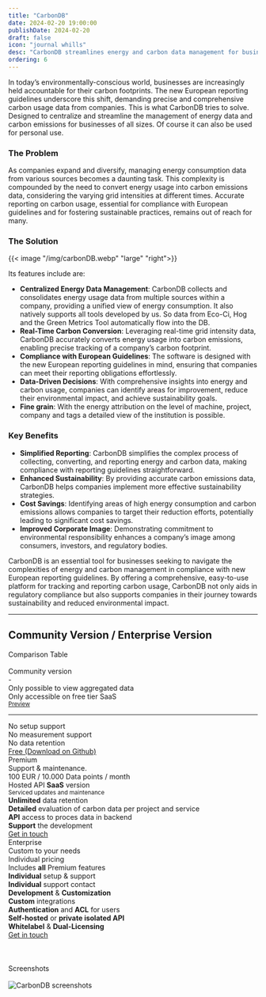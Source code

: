 ```yaml
---
title: "CarbonDB"
date: 2024-02-20 19:00:00
publishDate: 2024-02-20
draft: false
icon: "journal whills"
desc: "CarbonDB streamlines energy and carbon data management for businesses, aiding compliance with European guidelines and promoting sustainability. It offers centralized data handling, real-time carbon conversion, and supports informed sustainability strategies."
ordering: 6
---
```


In today’s environmentally-conscious world, businesses are increasingly held accountable for their carbon footprints. The new European reporting guidelines underscore this shift, demanding precise and comprehensive carbon usage data from companies. This is what CarbonDB tries to solve. Designed to centralize and streamline the management of energy data and carbon emissions for businesses of all sizes. Of course it can also be used for personal use.

### The Problem

As companies expand and diversify, managing energy consumption data from various sources becomes a daunting task. This complexity is compounded by the need to convert energy usage into carbon emissions data, considering the varying grid intensities at different times. Accurate reporting on carbon usage, essential for compliance with European guidelines and for fostering sustainable practices, remains out of reach for many.

### The Solution

{{< image "/img/carbonDB.webp" "large" "right">}}

Its features include are:

- **Centralized Energy Data Management**: CarbonDB collects and consolidates energy usage data from multiple sources within a company, providing a unified view of energy consumption. It also natively supports all tools developed by us. So data from Eco-Ci, Hog and the Green Metrics Tool automatically flow into the DB.
- **Real-Time Carbon Conversion**: Leveraging real-time grid intensity data, CarbonDB accurately converts energy usage into carbon emissions, enabling precise tracking of a company’s carbon footprint.
- **Compliance with European Guidelines**: The software is designed with the new European reporting guidelines in mind, ensuring that companies can meet their reporting obligations effortlessly.
- **Data-Driven Decisions**: With comprehensive insights into energy and carbon usage, companies can identify areas for improvement, reduce their environmental impact, and achieve sustainability goals.
- **Fine grain**: With the energy attribution on the level of machine, project, company and tags a detailed view of the institution is possible.

### Key Benefits

- **Simplified Reporting**: CarbonDB simplifies the complex process of collecting, converting, and reporting energy and carbon data, making compliance with reporting guidelines straightforward.
- **Enhanced Sustainability**: By providing accurate carbon emissions data, CarbonDB helps companies implement more effective sustainability strategies.
- **Cost Savings**: Identifying areas of high energy consumption and carbon emissions allows companies to target their reduction efforts, potentially leading to significant cost savings.
- **Improved Corporate Image**: Demonstrating commitment to environmental responsibility enhances a company’s image among consumers, investors, and regulatory bodies.

CarbonDB is an essential tool for businesses seeking to navigate the complexities of energy and carbon management in compliance with new European reporting guidelines. By offering a comprehensive, easy-to-use platform for tracking and reporting carbon usage, CarbonDB not only aids in regulatory compliance but also supports companies in their journey towards sustainability and reduced environmental impact.


---

## Community Version / Enterprise Version

<div class="ui horizontal divider header"><i class="tag icon"></i>Comparison Table</div>
<br>
<div class="ui three column stackable grid">
    <div class="ui column">
    <div class="ui fluid card">
        <div class="content">
            <div class="header center aligned">Community version</div>
            <div class="ui divider horizontal">-</div>
            <div class="ui list">
                <div class="item"><i class="icon checkmark"></i> <div class="content">
                    Only possible to view aggregated data
                </div></div>
                <div class="item"><i class="icon checkmark"></i> <div class="content">
                    Only accessible on free tier SaaS
                    <br><small><a href="https://metrics.green-coding.io/carbondb.html">Preview</a></small>                                        
                </div></div>
                <hr>
                <div class="item"><i class="icon times"></i> <div class="content">
                    No setup support
                </div></div>
                <div class="item"><i class="icon times"></i> <div class="content">
                    No measurement support
                </div></div>
                <div class="item"><i class="icon times"></i> <div class="content">
                    No data retention
                </div></div>
            </div>
        </div>
        <div class="extra content">
            <a class="ui button fluid grey" href='https://github.com/green-coding-solutions/green-metrics-tool'>Free (Download on Github)</a>
        </div>
    </div>
    </div>
    <div class="ui column">
    <div class="ui card fluid raised">
        <div class="content">
            <div class="header center aligned">Premium</div>
            <div class="meta center aligned">Support & maintenance.</div>
            <div class="ui divider horizontal">100 EUR / 10.000 Data points / month</div>
            <div class="ui list">
                <div class="item"><i class="icon checkmark blue"></i> <div class="content">
                    Hosted API <b>SaaS</b> version
                    <br><small>Serviced updates and maintenance</small>
                </div></div>
                <div class="item"><i class="icon checkmark blue"></i> <div class="content">
                    <b>Unlimited</b> data retention
                </div></div>
                <div class="item"><i class="icon checkmark blue"></i> <div class="content">
                    <b>Detailed</b> evaluation of carbon data per project and service
                </div></div>
                <div class="item"><i class="icon checkmark blue"></i> <div class="content">
                    <b>API</b> access to proces data in backend
                </div></div>
                <div class="item"><i class="icon checkmark blue"></i> <div class="content">
                    <b>Support</b> the development
                </div></div>
            </div>
        </div>
        <div class="extra content">
            <a class="ui button fluid blue" href="mailto:info@green-coding.io">Get in touch</a>
        </div>
    </div>
    </div>
    <div class="ui column">
    <div class="ui fluid card">
        <div class="content">
            <span class="ui label left corner blue">
                <i class="icon plus"></i>
            </span>
            <div class="header center aligned">Enterprise</div>
            <div class="meta center aligned">Custom to your needs</div>
            <div class="ui divider horizontal">Individual pricing</div>
            <div class="ui list">
                <div class="item"><i class="icon checkmark blue"></i> <div class="content">
                    Includes <b>all</b> Premium features
                </div></div>
                <div class="item"><i class="icon checkmark blue"></i> <div class="content">
                    <b>Individual</b> setup & support
                </div></div>
                <div class="item"><i class="icon checkmark blue"></i> <div class="content">
                    <b>Individual</b> support contact
                </div></div>
                <div class="item"><i class="icon checkmark blue"></i> <div class="content">
                    <b>Development</b> & <b>Customization</b>
                </div></div>
                <div class="item"><i class="icon checkmark blue"></i> <div class="content">
                    <b>Custom</b> integrations
                </div></div>
                <div class="item"><i class="icon checkmark blue"></i> <div class="content">
                    <b>Authentication</b> and <b>ACL</b> for users
                </div></div>
                <div class="item"><i class="icon checkmark blue"></i> <div class="content">
                    <b>Self-hosted</b> or <b>private isolated API</b>
                </div></div>
                <div class="item"><i class="icon checkmark blue"></i> <div class="content">
                    <b>Whitelabel</b> & <b>Dual-Licensing</b>
                </div></div>
            </div>
        </div>
        <div class="extra content">
            <a class="ui button fluid blue" href="mailto:info@green-coding.io">Get in touch</a>
        </div>
    </div>
    </div>
</div>

<br>
<br>


<br>
<div class="ui horizontal divider header"><i class="eye icon"></i>Screenshots</div>
<br>

<img src="/img/products/carbondb_dashboard_1x.webp" srcset="/img/products/carbondb_dashboard_2x.webp 2x, /img/products/carbondb_dashboard_1x.webp 1x" alt="CarbonDB screenshots">